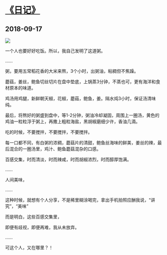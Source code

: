 # [《日记》](https://github.com/raffello/raffello.github.io)

## 2018-09-17

![](https://user-images.githubusercontent.com/63034623/78657149-ed807f80-78fa-11ea-9bec-90d900040e73.jpg)

一个人也要好好吃饭。所以，我自己发明了这道粥。

……

粥，要用五常稻花香的大米来熬，3个小时，出粥油，粘稠但不焦躁。

蘑菇，姜丝，鲍鱼切丝切片在盘中垫底，上锅蒸3分钟，不蒸也可，更有海洋和食材原本的味道。

鸡汤用鸡腿，新鲜朝天椒，花椒，蘑菇，鲍鱼，姜。隔水炖3小时，保证汤清味纯。

最后，将熬好的粥盛到盘中，等1-2分钟，粥油冷却凝固，周围上一圈汤，黄色的鸡油一粒粒浮于粥上，再撒上粗粒海盐，黑胡椒磨细少许，香油几滴。

吃的时候，不要搅拌，不要搅拌，不要搅拌。

每一口都不同，有白粥的浓稠，蘑菇片的清甜，鲍鱼丝海味的鲜美，姜丝的辣，最后混合的一圈汤里，鸡汁、鲍鱼蘑菇混杂的口感。

百感交集，时而清淡，时而辣咸，时而胡椒浓烈，时而醇厚饱满。

……

人间美味，

……

这种时候，就想有个人分享，不是稀里糊涂喝完，拿出手机拍照应酬我说，“讲究”，“美味”

而是明白，这些百感交集里，

即便有歧视，即便再难，我从未放弃。

……

可这个人，又在哪里？！
